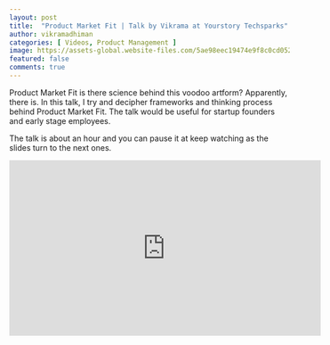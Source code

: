 ```yaml
---
layout: post
title:  "Product Market Fit | Talk by Vikrama at Yourstory Techsparks"
author: vikramadhiman
categories: [ Videos, Product Management ]
image: https://assets-global.website-files.com/5ae98eec19474e9f8c0cd052/5d8b4523e7740e0efe66c1ec_Techsparks-2019--home-page-image.png
featured: false
comments: true
---
```

Product Market Fit is there science behind this voodoo artform? Apparently, there is. In this talk, I try and decipher frameworks and thinking process behind Product Market Fit. The talk would be useful for startup founders and early stage employees. 

The talk is about an hour and you can pause it at keep watching as the slides turn to the next ones. 

<p align="center">
	<iframe width="560" height="315" src="https://www.youtube.com/embed/G1wzV-gCImc" frameborder="0" allow="accelerometer; autoplay; encrypted-media; gyroscope; picture-in-picture" allowfullscreen></iframe>
</p>